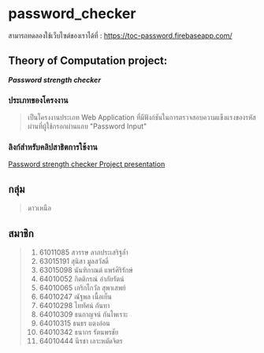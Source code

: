 # password_checker

สามารถทดลองใช้เว็บไซต์ของเราได้ที่ : https://toc-password.firebaseapp.com/

## Theory of Computation project: 
***Password strength checker***

### ประเภทของโครงงาน
> เป็นโครงงานประเภท Web Application ที่มีฟังก์ชันในการตรวจสอบความแข็งแรงของรหัสผ่านที่ผู้ใช้กรอกผ่านแถบ "Password Input"


### ลิงก์สำหรับคลิปสาธิตการใช้งาน
[Password strength checker Project presentation](http://www.youtube.com/watch?v=CQA7Fgb1nZc?si=kxSeR1bEygGEMAm1)

## กลุ่ม 
> ดาวเหนือ

## สมาชิก
> 1. 61011085 สวรรษ ลาภประเสริฐล้ำ
> 2. 63015191 สุนิสา มูลสวัสดิ์
> 3. 63015098 นันฑิกาณต์ แพร่ศิริรักษ์
> 4. 64010052 กิตติกรณ์ อำภัยรัตน์
> 5. 64010065 เกริกไกวัล สุพาเสพย์
> 6. 64010247 ณัฐพล เนื้อเย็น
> 7. 64010298 ไททัศน์ กันทา
> 8. 64010309 ธนกาญจน์ กันไพเราะ
> 9. 64010315 ธนธร แตงอ่อน
> 10. 64010342 ธนากร รัตนพรชัย
> 11. 64010444 นีรชา เลาะหมัดจิตร
